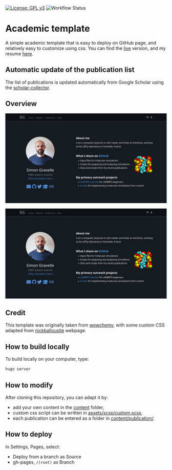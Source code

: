 [![License: GPL v3](https://img.shields.io/badge/License-GPLv3-blue.svg)](https://www.gnu.org/licenses/gpl-3.0)
![Workflow Status](https://github.com/simongravelle/simongravelle.github.io/actions/workflows/gh-pages.yml/badge.svg)

# Academic template

A simple academic template that is easy to deploy on GitHub page, and relatively
easy to customize using css. You can find the [live](https://simongravelle.github.io/)
version, and my resume [here](https://simongravelle.github.io/files/resume/resume-simon-gravelle.pdf).

## Automatic update of the publication list

The list of publications is updated automatically from Google Scholar using
the [scholar-collector](https://github.com/simongravelle/scholar-collector).

## Overview

[![image](static/img/Screenshot01.png)](https://simongravelle.github.io/)

[![image](static/img/Screenshot01.png)](https://simongravelle.github.io/)

## Credit

This template was originally taken from [wowchemy](https://wowchemy.com/), with
some custom CSS adapted from [nickballousite](https://github.com/nballou) webpage.

## How to build locally

To build locally on your computer, type:

```bash
hugo server
```

## How to modify

After cloning this repository, you can adapt it by:

- add your own content in the [content](content/) folder,
- custom css script can be written in [assets/scss/custom.scss](assets/scss/custom.scss),
- each publication can be entered as a folder in [content/publication/](content/publication/).

## How to deploy

In Settings, Pages, select:
- Deploy from a branch as Source
- gh-pages, `/(root)` as Branch
